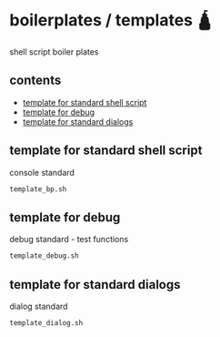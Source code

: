 <!-- omit in toc -->
# boilerplates / templates 🛕

shell script boiler plates

<!-- omit in toc -->
## contents

- [template for standard shell script](#template-for-standard-shell-script)
- [template for debug](#template-for-debug)
- [template for standard dialogs](#template-for-standard-dialogs)

## template for standard shell script

console standard

``` sh
template_bp.sh
```

## template for debug

debug standard - test functions

```sh
template_debug.sh
```

## template for standard dialogs

dialog standard

```sh
template_dialog.sh
```
